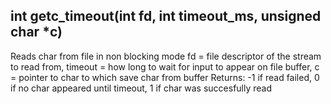
## int getc_timeout(int fd, int timeout_ms, unsigned char *c)

Reads char from file in non blocking mode
fd = file descriptor of the stream to read from, timeout = how long to wait for input
to appear on file buffer, c = pointer to char to which save char from buffer
Returns: -1 if read failed, 0 if no char appeared until timeout, 1 if char was succesfully read

